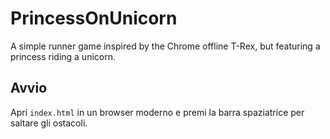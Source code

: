 # PrincessOnUnicorn

A simple runner game inspired by the Chrome offline T-Rex, but featuring a princess riding a unicorn.

## Avvio

Apri `index.html` in un browser moderno e premi la barra spaziatrice per saltare gli ostacoli.

